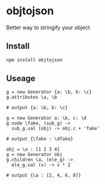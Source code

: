 objtojson
=========

Better way to stringify your object

Install
---------
```bash
npm install objtojson
```

Useage
---------

```livescript
g = new Generator {a: \b, b: \c}
g.attributes \a, \b 

# output {a: \b, b: \c}

g = new Generator a: \b, c: \d
g.node \fake, (sub_g) ->
  sub_g.val (obj) -> obj.c + 'fake'

# output {\fake : \dfake}

obj = \a : [1 2 3 4]
g = new Generator obj
g.children \a, (ele_g) ->
  ele_g.val (v) -> v * 2

# output {\a : [2, 4, 6, 8]}
```

